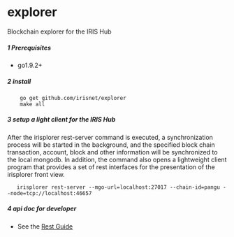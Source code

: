 # explorer
Blockchain explorer for the IRIS Hub
##### 1 Prerequisites

* go1.9.2+

##### 2 install

```golang
    go get github.com/irisnet/explorer
    make all
```

##### 3 setup a light client for the IRIS Hub
After the irisplorer rest-server command is executed, a synchronization process will be started in the background, and the specified block chain transaction, account, block and other information will be synchronized to the local mongodb.
In addition, the command also opens a lightweight client program that provides a set of rest interfaces for the presentation of the irisplorer front view.

```golang
   irisplorer rest-server --mgo-url=localhost:27017 --chain-id=pangu --node=tcp://localhost:46657
```

##### 4 api doc for developer 
- See the [Rest Guide](rest/controller/doc.md)